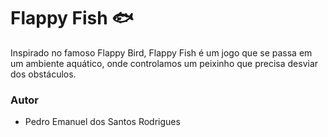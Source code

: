 # Flappy Fish 🐟

Inspirado no famoso Flappy Bird, Flappy Fish é um jogo que se passa em um ambiente aquático, onde controlamos um peixinho que precisa desviar dos obstáculos.

### Autor
* Pedro Emanuel dos Santos Rodrigues
